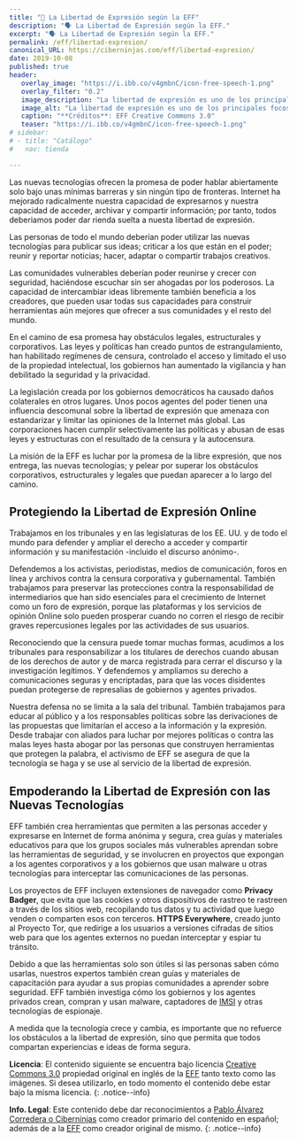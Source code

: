 ```yaml
---
title: "📢 La Libertad de Expresión según la EFF"
description: "🗣 La Libertad de Expresión según la EFF."
excerpt: "🗣 La Libertad de Expresión según la EFF."
permalink: /eff/libertad-expresion/
canonical_URL: https://ciberninjas.com/eff/libertad-expresion/
date: 2019-10-08
published: true
header:
   overlay_image: "https://i.ibb.co/v4gmbnC/icon-free-speech-1.png"
   overlay_filter: "0.2"
   image_description: "La libertad de expresión es uno de los principales focos de preocupación dentro de la Fundación Frontera Electrónica \ Visto en Ciberninjas"
   image_alt: "La libertad de expresión es uno de los principales focos de preocupación dentro de la Fundación Frontera Electrónica \ Visto en Ciberninjas"
   caption: "**Créditos**: EFF Creative Commons 3.0"
   teaser: "https://i.ibb.co/v4gmbnC/icon-free-speech-1.png"
# sidebar:
# - title: "Catálogo"
#   nav: tienda

---
```


Las nuevas tecnologías ofrecen la promesa de poder hablar abiertamente solo bajo unas mínimas barreras y sin ningún tipo de fronteras. Internet ha mejorado radicalmente nuestra capacidad de expresarnos y nuestra capacidad de acceder, archivar y compartir información; por tanto, todos deberiamos poder dar rienda suelta a nuesta libertad de expresión.

Las personas de todo el mundo deberían poder utilizar las nuevas tecnologías para publicar sus ideas; criticar a los que están en el poder; reunir y reportar noticias; hacer, adaptar o compartir trabajos creativos.

Las comunidades vulnerables deberían poder reunirse y crecer con seguridad, haciéndose escuchar sin ser ahogadas por los poderosos. La capacidad de intercambiar ideas libremente también beneficia a los creadores, que pueden usar todas sus capacidades para construir herramientas aún mejores que ofrecer a sus comunidades y el resto del mundo.

En el camino de esa promesa hay obstáculos legales, estructurales y corporativos. Las leyes y políticas han creado puntos de estrangulamiento, han habilitado regímenes de censura, controlado el acceso y limitado el uso de la propiedad intelectual, los gobiernos han aumentado la vigilancia y han debilitado la seguridad y la privacidad.

La legislación creada por los gobiernos democráticos ha causado daños colaterales en otros lugares. Unos pocos agentes del poder tienen una influencia descomunal sobre la libertad de expresión que amenaza con estandarizar y limitar las opiniones de la Internet más global. Las corporaciones hacen cumplir selectivamente las políticas y abusan de esas leyes y estructuras con el resultado de la censura y la autocensura.

La misión de la EFF es luchar por la promesa de la libre expresión, que nos entrega, las nuevas tecnologías; y pelear por superar los obstáculos corporativos, estructurales y legales que puedan aparecer a lo largo del camino.

## Protegiendo la Libertad de Expresión Online

Trabajamos en los tribunales y en las legislaturas de los EE. UU. y de todo el mundo para defender y ampliar el derecho a acceder y compartir información y su manifestación -incluido el discurso anónimo-.

Defendemos a los activistas, periodistas, medios de comunicación, foros en línea y archivos contra la censura corporativa y gubernamental. También trabajamos para preservar las protecciones contra la responsabilidad de intermediarios que han sido esenciales para el crecimiento de Internet como un foro de expresión, porque las plataformas y los servicios de opinión Online solo pueden prosperar cuando no corren el riesgo de recibir graves repercusiones legales por las actividades de sus usuarios.

Reconociendo que la censura puede tomar muchas formas, acudimos a los tribunales para responsabilizar a los titulares de derechos cuando abusan de los derechos de autor y de marca registrada para cerrar el discurso y la investigación legítimos. Y defendemos y ampliamos su derecho a comunicaciones seguras y encriptadas, para que las voces disidentes puedan protegerse de represalias de gobiernos y agentes privados.

Nuestra defensa no se limita a la sala del tribunal. También trabajamos para educar al público y a los responsables políticas sobre las derivaciones de las propuestas que limitarían el acceso a la información y la expresión. Desde trabajar con aliados para luchar por mejores políticas o contra las malas leyes hasta abogar por las personas que construyen herramientas que protegen la palabra, el activismo de EFF se asegura de que la tecnología se haga y se use al servicio de la libertad de expresión.

## Empoderando la Libertad de Expresión con las Nuevas Tecnologías

EFF también crea herramientas que permiten a las personas acceder y expresarse en Internet de forma anónima y segura, crea guías y materiales educativos para que los grupos sociales más vulnerables aprendan sobre las herramientas de seguridad, y se involucren en proyectos que expongan a los agentes corporativos y a los gobiernos que usan malware u otras tecnologías para interceptar las comunicaciones de las personas.

Los proyectos de EFF incluyen extensiones de navegador como **Privacy Badger**, que evita que las cookies y otros dispositivos de rastreo te rastreen a través de los sitios web, recopilando tus datos y tu actividad que luego venden o comparten esos con terceros. **HTTPS Everywhere**, creado junto al Proyecto Tor, que redirige a los usuarios a versiones cifradas de sitios web para que los agentes externos no puedan interceptar y espiar tu tránsito.

Debido a que las herramientas solo son útiles si las personas saben cómo usarlas, nuestros expertos también crean guías y materiales de capacitación para ayudar a sus propias comunidades a aprender sobre seguridad. EFF también investiga cómo los gobiernos y los agentes privados crean, compran y usan malware, captadores de [IMSI](/wiki/imsi) y otras tecnologías de espionaje.
<!-- traducir en la wikipedia https://en.wikipedia.org/wiki/International_mobile_subscriber_identity -->

A medida que la tecnología crece y cambia, es importante que no refuerce los obstáculos a la libertad de expresión, sino que permita que todos compartan experiencias e ideas de forma segura.

**Licencia**: El contenido siguiente se encuentra bajo licencia [Creative Commons 3.0](https://creativecommons.org/licenses/by-sa/3.0/deed.es) propiedad original en inglés de la [EFF](https://kutt.it/eff) tanto texto como las imágenes. Si desea utilizarlo, en todo momento el contenido debe estar bajo la misma licencia.
{: .notice--info}

**Info. Legal**: Este contenido debe dar reconocimientos a [Pablo Álvarez Corredera o Ciberninjas](https://kutt.it/ciberninjas) como creador primario del contenido en español; además de a la [EFF](https://kutt.it/eff) como creador original de mismo.
{: .notice--info}
